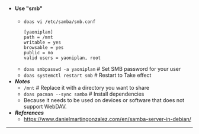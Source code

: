 - #### Use "smb"
    - `doas vi /etc/samba/smb.conf`
      ```
      [yaoniplan]
      path = /mnt
      writable = yes
      browsable = yes
      public = no
      valid users = yaoniplan, root
      ```
    - `doas smbpasswd -a yaoniplan` # Set SMB password for your user
    - `doas systemctl restart smb` # Restart to Take effect
- ***Notes***
    - `/mnt` # Replace it with a directory you want to share
    - `doas pacman --sync samba` # Install dependencies
    - Because it needs to be used on devices or software that does not support WebDAV.
- ***References***
    - https://www.danielmartingonzalez.com/en/samba-server-in-debian/
- ---
